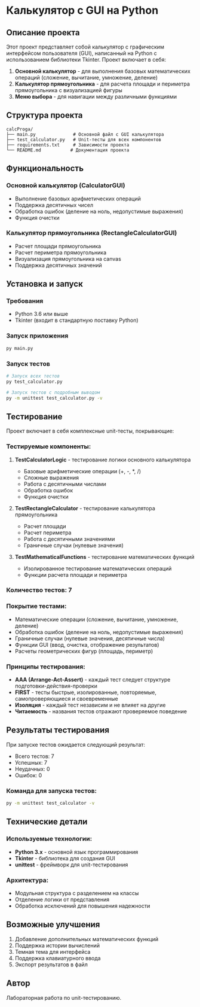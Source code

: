 # Калькулятор с GUI на Python

## Описание проекта

Этот проект представляет собой калькулятор с графическим интерфейсом пользователя (GUI), написанный на Python с использованием библиотеки Tkinter. Проект включает в себя:

1. **Основной калькулятор** - для выполнения базовых математических операций (сложение, вычитание, умножение, деление)
2. **Калькулятор прямоугольника** - для расчета площади и периметра прямоугольника с визуализацией фигуры
3. **Меню выбора** - для навигации между различными функциями

## Структура проекта

```
calcProga/
├── main.py              # Основной файл с GUI калькулятора
├── test_calculator.py   # Unit-тесты для всех компонентов
├── requirements.txt     # Зависимости проекта
└── README.md           # Документация проекта
```

## Функциональность

### Основной калькулятор (CalculatorGUI)
- Выполнение базовых арифметических операций
- Поддержка десятичных чисел
- Обработка ошибок (деление на ноль, недопустимые выражения)
- Функция очистки

### Калькулятор прямоугольника (RectangleCalculatorGUI)
- Расчет площади прямоугольника
- Расчет периметра прямоугольника
- Визуализация прямоугольника на canvas
- Поддержка десятичных значений

## Установка и запуск

### Требования
- Python 3.6 или выше
- Tkinter (входит в стандартную поставку Python)

### Запуск приложения
```bash
py main.py
```

### Запуск тестов
```bash
# Запуск всех тестов
py test_calculator.py

# Запуск тестов с подробным выводом
py -m unittest test_calculator.py -v
```

## Тестирование

Проект включает в себя комплексные unit-тесты, покрывающие:

### Тестируемые компоненты:

1. **TestCalculatorLogic** - тестирование логики основного калькулятора
   - Базовые арифметические операции (+, -, *, /)
   - Сложные выражения
   - Работа с десятичными числами
   - Обработка ошибок
   - Функция очистки

2. **TestRectangleCalculator** - тестирование калькулятора прямоугольника
   - Расчет площади
   - Расчет периметра
   - Работа с десятичными значениями
   - Граничные случаи (нулевые значения)

3. **TestMathematicalFunctions** - тестирование математических функций
   - Изолированное тестирование математических операций
   - Функции расчета площади и периметра

### Количество тестов: 7

### Покрытие тестами:
-  Математические операции (сложение, вычитание, умножение, деление)
-  Обработка ошибок (деление на ноль, недопустимые выражения)
-  Граничные случаи (нулевые значения, десятичные числа)
-  Функции GUI (ввод, очистка, отображение результатов)
-  Расчеты геометрических фигур (площадь, периметр)

### Принципы тестирования:
- **AAA (Arrange-Act-Assert)** - каждый тест следует структуре подготовки-действия-проверки
- **FIRST** - тесты быстрые, изолированные, повторяемые, самопроверяющиеся и своевременные
- **Изоляция** - каждый тест независим и не влияет на другие
- **Читаемость** - названия тестов отражают проверяемое поведение

## Результаты тестирования

При запуске тестов ожидается следующий результат:
- Всего тестов: 7
- Успешных: 7
- Неудачных: 0
- Ошибок: 0

### Команда для запуска тестов:
```bash
py -m unittest test_calculator -v
```

## Технические детали

### Используемые технологии:
- **Python 3.x** - основной язык программирования
- **Tkinter** - библиотека для создания GUI
- **unittest** - фреймворк для unit-тестирования

### Архитектура:
- Модульная структура с разделением на классы
- Отделение логики от представления
- Обработка исключений для повышения надежности

## Возможные улучшения

1. Добавление дополнительных математических функций
2. Поддержка истории вычислений
3. Темная тема для интерфейса
4. Поддержка клавиатурного ввода
5. Экспорт результатов в файл

## Автор

Лабораторная работа по unit-тестированию.
